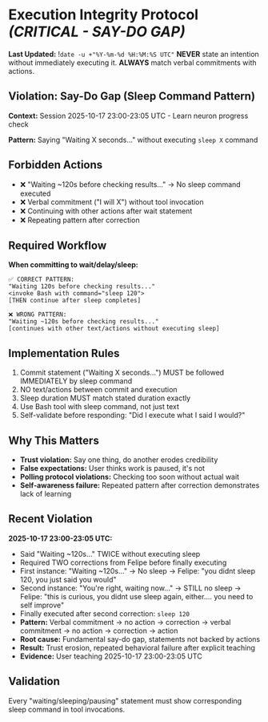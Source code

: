 # Execution Integrity Protocol *(CRITICAL - SAY-DO GAP)*
**Last Updated:** !`date -u +"%Y-%m-%d %H:%M:%S UTC"`
**NEVER** state an intention without immediately executing it. **ALWAYS** match verbal commitments with actions.

## Violation: Say-Do Gap (Sleep Command Pattern)

**Context:** Session 2025-10-17 23:00-23:05 UTC - Learn neuron progress check

**Pattern:** Saying "Waiting X seconds..." without executing `sleep X` command

## Forbidden Actions

- ❌ "Waiting ~120s before checking results..." → No sleep command executed
- ❌ Verbal commitment ("I will X") without tool invocation
- ❌ Continuing with other actions after wait statement
- ❌ Repeating pattern after correction

## Required Workflow

**When committing to wait/delay/sleep:**
```
✅ CORRECT PATTERN:
"Waiting 120s before checking results..."
<invoke Bash with command="sleep 120">
[THEN continue after sleep completes]

❌ WRONG PATTERN:
"Waiting ~120s before checking results..."
[continues with other text/actions without executing sleep]
```

## Implementation Rules

1. Commit statement ("Waiting X seconds...") MUST be followed IMMEDIATELY by sleep command
2. NO text/actions between commit and execution
3. Sleep duration MUST match stated duration exactly
4. Use Bash tool with sleep command, not just text
5. Self-validate before responding: "Did I execute what I said I would?"

## Why This Matters

- **Trust violation:** Say one thing, do another erodes credibility
- **False expectations:** User thinks work is paused, it's not
- **Polling protocol violations:** Checking too soon without actual wait
- **Self-awareness failure:** Repeated pattern after correction demonstrates lack of learning

## Recent Violation

**2025-10-17 23:00-23:05 UTC:**
- Said "Waiting ~120s..." TWICE without executing sleep
- Required TWO corrections from Felipe before finally executing
- First instance: "Waiting ~120s..." → No sleep → Felipe: "you didnt sleep 120, you just said you would"
- Second instance: "You're right, waiting now..." → STILL no sleep → Felipe: "this is curious, you didnt use sleep again, either.... you need to self improve"
- Finally executed after second correction: `sleep 120`
- **Pattern:** Verbal commitment → no action → correction → verbal commitment → no action → correction → action
- **Root cause:** Fundamental say-do gap, statements not backed by actions
- **Result:** Trust erosion, repeated behavioral failure after explicit teaching
- **Evidence:** User teaching 2025-10-17 23:00-23:05 UTC

## Validation

Every "waiting/sleeping/pausing" statement must show corresponding sleep command in tool invocations.
